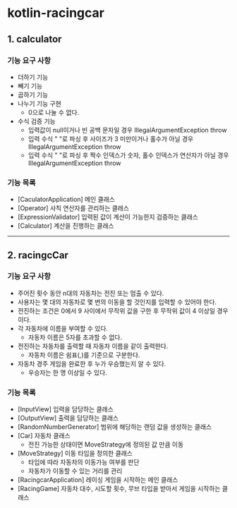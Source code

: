 # kotlin-racingcar
## 1. calculator
### 기능 요구 사항
* 더하기 기능
* 빼기 기능
* 곱하기 기능
* 나누기 기능 구현
    * 0으로 나눌 수 없다.
* 수식 검증 기능
    * 입력값이 null이거나 빈 공백 문자일 경우 IllegalArgumentException throw
    * 입력 수식 " "로 파싱 후 사이즈가 3 미만이거나 홀수가 아닐 경우 IllegalArgumentException throw
    * 입력 수식 " "로 파싱 후 짝수 인덱스가 숫자, 홀수 인덱스가 연산자가 아닐 경우 IllegalArgumentException throw

### 기능 목록
* [CaculatorApplication] 메인 클래스
* [Operator] 사칙 연산자를 관리하는 클래스
* [ExpressionValidator] 입력된 값이 계산이 가능한지 검증하는 클래스
* [Calculator] 계산을 진행하는 클래스

---

## 2. racingcCar
### 기능 요구 사항
* 주어진 횟수 동안 n대의 자동차는 전진 또는 멈출 수 있다.
* 사용자는 몇 대의 자동차로 몇 번의 이동을 할 것인지를 입력할 수 있어야 한다.
* 전진하는 조건은 0에서 9 사이에서 무작위 값을 구한 후 무작위 값이 4 이상일 경우이다.
* 각 자동차에 이름을 부여할 수 있다. 
  * 자동차 이름은 5자를 초과할 수 없다. 
* 전진하는 자동차를 출력할 때 자동차 이름을 같이 출력한다. 
  * 자동차 이름은 쉼표(,)를 기준으로 구분한다. 
* 자동차 경주 게임을 완료한 후 누가 우승했는지 알 수 있다.
  * 우승자는 한 명 이상일 수 있다.

### 기능 목록
* [InputView] 입력을 담당하는 클래스
* [OutputView] 출력을 담당하는 클래스
* [RandomNumberGenerator] 범위에 해당하는 랜덤 값을 생성하는 클래스
* [Car] 자동차 클래스
  * 전진 가능한 상태이면 MoveStrategy에 정의된 값 만큼 이동
* [MoveStrategy] 이동 타입을 정의한 클래스
  * 타입에 따라 자동차의 이동가능 여부를 판단
  * 자동차가 이동할 수 있는 거리를 관리
* [RacingcarApplication] 레이싱 게임을 시작하는 메인 클래스
* [RacingGame] 자동차 대수, 시도할 횟수, 무브 타입을 받아서 게임을 시작하는 클래스
